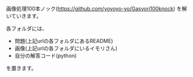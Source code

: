画像処理100本ノック(https://github.com/yoyoyo-yo/Gasyori100knock)
を解いていきます。

各フォルダには、

- 問題(上記urlの各フォルダにあるREADME)
- 画像(上記urlの各フォルダにいるイモリさん)
- 自分の解答コード(python)

を置きます。
